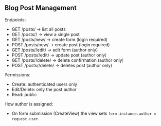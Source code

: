 Blog Post Management
--------------------

Endpoints:
- GET  /posts/               -> list all posts
- GET  /posts/<pk>/          -> view a single post
- GET  /posts/new/           -> create form (login required)
- POST /posts/new/           -> create post (login required)
- GET  /posts/<pk>/edit/     -> edit form (author only)
- POST /posts/<pk>/edit/    -> update post (author only)
- GET  /posts/<pk>/delete/   -> delete confirmation (author only)
- POST /posts/<pk>/delete/   -> deletes post (author only)

Permissions:
- Create: authenticated users only
- Edit/Delete: only the post author
- Read: public

How author is assigned:
- On form submission (CreateView) the view sets `form.instance.author = request.user`.

